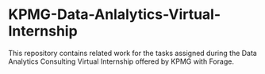 # KPMG-Data-Anlalytics-Virtual-Internship
This repository contains related work for the tasks assigned during the Data Analytics Consulting Virtual Internship offered by KPMG with Forage.
